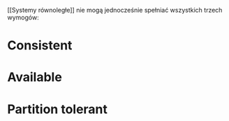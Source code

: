 [[Systemy równoległe]] nie mogą jednocześnie spełniać wszystkich trzech wymogów:
# Consistent
# Available
# Partition tolerant